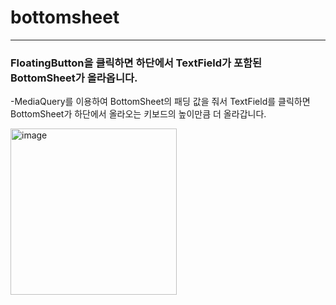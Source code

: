 # bottomsheet

----------------------------------------

### FloatingButton을 클릭하면 하단에서 TextField가 포함된 BottomSheet가 올라옵니다.
-MediaQuery를 이용하여 BottomSheet의 패딩 값을 줘서 TextField를 클릭하면 BottomSheet가 하단에서 올라오는 키보드의 높이만큼 더 올라갑니다.

<img width="266" alt="image" src="https://user-images.githubusercontent.com/39526249/170479826-573c5492-13e2-4262-9aab-c2b29af234f9.gif">
